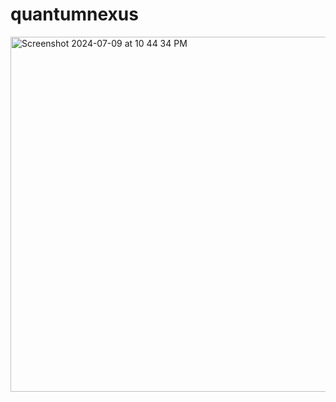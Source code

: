 # quantumnexus


<img width="568" alt="Screenshot 2024-07-09 at 10 44 34 PM" src="https://github.com/WakandaCoderAreYou/quantumnexus/assets/37256109/082e9699-c4ab-4e08-9d0d-d8f7576f7459">
